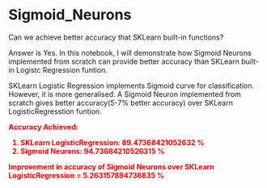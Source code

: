 # Sigmoid_Neurons
Can we achieve better accuracy that SKLearn built-in functions? 

Answer is Yes. In this notebook, I will demonstrate how Sigmoid Neurons implemented from scratch can provide better accuracy than SKLearn built-in Logistc Regression funtion.

SKLearn Logistic Regression implements Sigmoid curve for classification. However, it is more generalised. A Sigmoid Neuron implemented from scratch gives better accuracy(5-7% better accuracy) over SKLearn LogisticRegresstion funtion.

<B> <font color="red">Accuracy Achieved:
1. SKLearn LogisticRegression: 89.47368421052632 %
2. Sigmoid Neurons: 94.73684210526315 %

Improvement in accuracy of Sigmoid Neurons over SKLearn LogisticRegression = 5.263157894736835 %</font>
</B>
